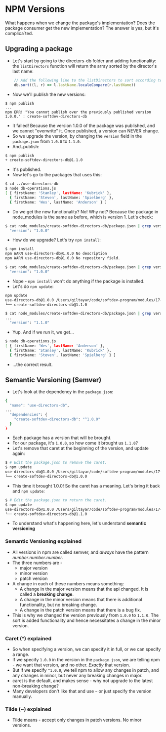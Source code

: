 # NPM Versions

What happens when we change the package's implementation?
Does the package consumer get the new implementation? The answer is yes, but it's complica`ted.

## Upgrading a package

* Let's start by going to the directors-db folder and adding functionality: the `listDirectors`
  function will return the array sorted by the director's last name:

```js
    // Add the following line to the listDirectors to sort according to lastName
    db.sort((l, r) => l.lastName.localeCompare(r.lastName))
```

* Now we'll publish the new versions:

```
$ npm publish
...
npm ERR! "You cannot publish over the previously published version 1.0.0." : create-softdev-directors-db
```

* It failed! Because the version 1.0.0 of the package was published, and we cannot "overwrite" it.
  Once published, a version can NEVER change.
* So we upgrade the version, by changing the `version` field in the `package.json`
  from `1.0.0` to `1.1.0`.
* And..publish:

```sh
$ npm publish
+ create-softdev-directors-db@1.1.0
```

* It's published.
* Now let's go to the packages that uses this:

```sh
$ cd ../use-directors-db
$ node db-operations.js
[ { firstName: 'Stanley', lastName: 'Kubrick' },
  { firstName: 'Steven', lastName: 'Spielberg' },
  { firstName: 'Wes', lastName: 'Anderson' } ]
```

* Do we get the new functionality? No! Why not? Because the package in node_modules is the same as
  before, which is version 1. Let's check:

```sh
$ cat node_modules/create-softdev-directors-db/package.json | grep version
  "version": "1.0.0"
```

* How do we upgrade? Let's try `npm install`:

```sh
$ npm install
npm WARN use-directors-db@1.0.0 No description
npm WARN use-directors-db@1.0.0 No repository field.

$ cat node_modules/create-softdev-directors-db/package.json | grep version
  "version": "1.0.0"
```

* Nope - `npm install` won't do anything if the package is installed.
* Let's do `npm update`:

```sh
npm update
use-directors-db@1.0.0 /Users/giltayar/code/softdev-program/modules/17-NPM/workfiles/use-directors-db
└── create-softdev-directors-db@1.1.0

$ cat node_modules/create-softdev-directors-db/package.json | grep version
...
  "version": "1.1.0"
```

* Yup. And if we run it, we get...

```sh
$ node db-operations.js
[ { firstName: 'Wes', lastName: 'Anderson' },
  { firstName: 'Stanley', lastName: 'Kubrick' },
  { firstName: 'Steven', lastName: 'Spielberg' } ]
```

* ...the correct result.

## Semantic Versioning (Semver)

* Let's look at the dependency in the `package.json`:

```sh
{
  "name": "use-directors-db",
...
  "dependencies": {
    "create-softdev-directors-db": "^1.0.0"
  }
}
```

* Each package has a version that will be brought.
* For our package, it's `1.0.0`, so how come it brought us `1.1.0`?
* Let's remove that caret at the beginning of the version, and update again:

```sh
$ # Edit the package.json to remove the caret.
$ npm update
use-directors-db@1.0.0 /Users/giltayar/code/softdev-program/modules/17-NPM/workfiles/use-directors-db
└── create-softdev-directors-db@1.0.0
```

* This time it brought 1.0.0! So the caret has a meaning. Let's bring it back and `npm update`:

```sh
$ # Edit the package.json to return the caret.
$ npm update
use-directors-db@1.0.0 /Users/giltayar/code/softdev-program/modules/17-NPM/workfiles/use-directors-db
└── create-softdev-directors-db@1.1.0
```

* To understand what's happening here, let's understand **semantic versioning**

### Semantic Versioning explained

* All versions in npm are called semver, and _always_ have the pattern _number_._number_._number_.
* The three numbers are -
  * major version
  * minor version
  * patch version
* A change in each of these numbers means something:
  * A change in the major version means that the api changed. It is called a **breaking change**.
  * A change in the minor version means that there is additional functionality, but no breaking change.
  * A change in the patch version means that there is a bug fix.
* This is why we changed the version previously from `1.0.0` to `1.1.0`. The sort is added
  functionality and hence necessitates a change in the minor version.

### Caret (^) explained

* So when specifying a version, we can specify it in full, or we can specify a range.
* If we specify `1.0.0` in the version in the `package.json`, we are telling npm -
  we want that version, and no other. _Exactly_ that version.
* But if we specify `^1.0.0`, we tell npm to allow any changes in patch, and any changes
  in minor, but never any breaking changes in major.
* caret is the default, and makes sense - why not upgrade to the latest non-breaking change?
* Many developers don't like that and use `~` or just specify the version manually.

### Tilde (~) explained

* Tilde means - accept only changes in patch versions. No minor versions.

